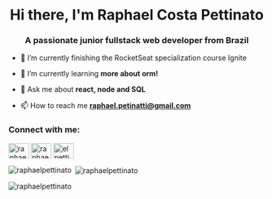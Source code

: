 <h1 align="center">Hi there, I'm Raphael Costa Pettinato</h1>
<h3 align="center">A passionate junior fullstack web developer from Brazil</h3>

- 🔭 I’m currently finishing the RocketSeat specialization course Ignite

- 🌱 I’m currently learning **more about orm!**

- 💬 Ask me about **react, node and SQL**

- 📫 How to reach me **raphael.petinatti@gmail.com**

<h3 align="left">Connect with me:</h3>
<p align="left">
<a href="https://linkedin.com/in/raphael-pettinato" target="blank"><img align="center" src="https://raw.githubusercontent.com/rahuldkjain/github-profile-readme-generator/master/src/images/icons/Social/linked-in-alt.svg" alt="raphael-pettinato" height="30" width="40" /></a>
<a href="https://fb.com/raphael costa pettinato" target="blank"><img align="center" src="https://raw.githubusercontent.com/rahuldkjain/github-profile-readme-generator/master/src/images/icons/Social/facebook.svg" alt="raphael costa pettinato" height="30" width="40" /></a>
<a href="https://instagram.com/elpettinato" target="blank"><img align="center" src="https://raw.githubusercontent.com/rahuldkjain/github-profile-readme-generator/master/src/images/icons/Social/instagram.svg" alt="elpettinato" height="30" width="40" /></a>
</p>

<p><img align="left" src="https://github-readme-stats.vercel.app/api/top-langs?username=raphaelpettinato&show_icons=true&locale=en&layout=compact" alt="raphaelpettinato" /></p>

<p>&nbsp;<img align="center" src="https://github-readme-stats.vercel.app/api?username=raphaelpettinato&show_icons=true&locale=en" alt="raphaelpettinato" /></p>

<p><img align="center" src="https://github-readme-streak-stats.herokuapp.com/?user=raphaelpettinato&" alt="raphaelpettinato" /></p>
